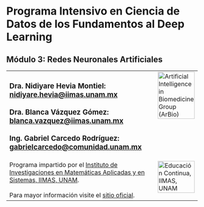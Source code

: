 # Programa Intensivo en Ciencia de Datos de los Fundamentos al Deep Learning

## Módulo 3: Redes Neuronales Artificiales 

<table>
  <tr>
    <td width="80%" valign="top">
      <!-- Content for Column 1 -->
      <h3>Dra. Nidiyare Hevia Montiel: <a href= "mailto:nidiyare.hevia@iimas.unam.mx">nidiyare.hevia@iimas.unam.mx</a> 
      <br>
      <br>
      Dra. Blanca Vázquez Gómez: <a href= "mailto:blanca.vazquez@iimas.unam.mx">blanca.vazquez@iimas.unam.mx</a>
      <br>
      <br>
      Ing. Gabriel Carcedo Rodríguez: <a href= "mailto:gabrielcarcedo@comunidad.unam.mx">gabrielcarcedo@comunidad.unam.mx</a> </h3>
    </td>
    <td width="20%" valign="top">
      <!-- Content for Column 2 -->
      <img src="https://arbioiimas.github.io/ArBio/images/logo_arbio.png" alt="Artificial Intelligence in Biomedicine Group (ArBio)" style="width:100%; height:auto;">
    </td>
  </tr>
  <tr>
    <td width="80%" valign="top">
      <!-- Content for Column 1 -->
      Programa impartido por el <a href="https://www.iimas.unam.mx/">Instituto de Investigaciones en Matemáticas Aplicadas y en Sistemas, IIMAS, UNAM</a>.
      <br>
      <br>
      Para mayor información visite el <a href="https://www.iimas.unam.mx/educacioncontinua/curso_deep_learning.html">sitio oficial</a>.
    </td>
    <td width="20%" valign="top">
      <!-- Content for Column 2 -->
      <img src="https://www.iimas.unam.mx/educacioncontinua/images/logo.svg" alt="Educación Continua, IIMAS, UNAM" style="width:100%; height:auto;">
    </td>
  </tr>
</table>
